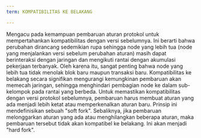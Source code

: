 ```yaml
---
term: KOMPATIBILITAS KE BELAKANG

---
```

Mengacu pada kemampuan pembaruan aturan protokol untuk mempertahankan kompatibilitas dengan versi sebelumnya. Ini berarti bahwa perubahan dirancang sedemikian rupa sehingga node yang lebih tua (node yang menjalankan versi sebelum perubahan aturan) masih dapat berinteraksi dengan jaringan dan mengikuti rantai dengan akumulasi pekerjaan terbanyak. Oleh karena itu, sangat penting bahwa node yang lebih tua tidak menolak blok baru maupun transaksi baru. Kompatibilitas ke belakang secara signifikan mengurangi kemungkinan pembaruan akan memecah jaringan, sehingga menghindari pembagian node ke dalam sub-kelompok pada rantai yang berbeda. Untuk memastikan kompatibilitas dengan versi protokol sebelumnya, pembaruan harus membuat aturan yang ada menjadi lebih ketat atau memperkenalkan aturan baru. Prinsip ini mendefinisikan sebuah "soft fork". Sebaliknya, jika pembaruan melonggarkan aturan yang ada atau menghilangkan beberapa aturan, maka pembaruan tersebut tidak akan kompatibel ke belakang. Ini akan menjadi "hard fork".
